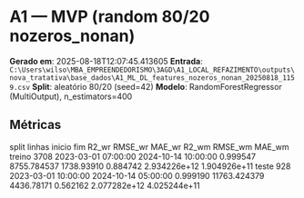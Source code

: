# A1 — MVP (random 80/20 nozeros_nonan)
**Gerado em**: 2025-08-18T12:07:45.413605
**Entrada**: `C:\Users\wilso\MBA_EMPREENDEDORISMO\3AGD\A1_LOCAL_REFAZIMENTO\outputs\nova_tratativa\base_dados\A1_ML_DL_features_nozeros_nonan_20250818_1159.csv`
**Split**: aleatório 80/20 (seed=42)
**Modelo**: RandomForestRegressor (MultiOutput), n_estimators=400
## Métricas
 split  linhas              inicio                 fim    R2_wr      RMSE_wr     MAE_wr    R2_wm      RMSE_wm       MAE_wm
treino    3708 2023-03-01 07:00:00 2024-10-14 10:00:00 0.999547  8755.784537 1738.93910 0.884742 2.934226e+12 1.904926e+11
 teste     928 2023-03-01 10:00:00 2024-10-14 05:00:00 0.999190 11763.424379 4436.78171 0.562162 2.077282e+12 4.025244e+11
